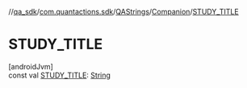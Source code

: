 //[qa_sdk](../../../../index.md)/[com.quantactions.sdk](../../index.md)/[QAStrings](../index.md)/[Companion](index.md)/[STUDY_TITLE](-s-t-u-d-y_-t-i-t-l-e.md)

# STUDY_TITLE

[androidJvm]\
const val [STUDY_TITLE](-s-t-u-d-y_-t-i-t-l-e.md): [String](https://kotlinlang.org/api/latest/jvm/stdlib/kotlin/-string/index.html)

